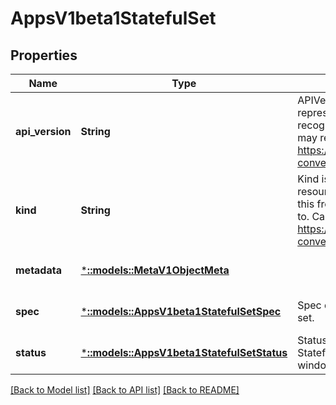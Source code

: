 # AppsV1beta1StatefulSet

## Properties
Name | Type | Description | Notes
------------ | ------------- | ------------- | -------------
**api_version** | **String** | APIVersion defines the versioned schema of this representation of an object. Servers should convert recognized schemas to the latest internal value, and may reject unrecognized values. More info: https://git.k8s.io/community/contributors/devel/api-conventions.md#resources | [optional] [default to null]
**kind** | **String** | Kind is a string value representing the REST resource this object represents. Servers may infer this from the endpoint the client submits requests to. Cannot be updated. In CamelCase. More info: https://git.k8s.io/community/contributors/devel/api-conventions.md#types-kinds | [optional] [default to null]
**metadata** | [***::models::MetaV1ObjectMeta**](io.k8s.apimachinery.pkg.apis.meta.v1.ObjectMeta.md) |  | [optional] [default to null]
**spec** | [***::models::AppsV1beta1StatefulSetSpec**](io.k8s.kubernetes.pkg.apis.apps.v1beta1.StatefulSetSpec.md) | Spec defines the desired identities of pods in this set. | [optional] [default to null]
**status** | [***::models::AppsV1beta1StatefulSetStatus**](io.k8s.kubernetes.pkg.apis.apps.v1beta1.StatefulSetStatus.md) | Status is the current status of Pods in this StatefulSet. This data may be out of date by some window of time. | [optional] [default to null]

[[Back to Model list]](../README.md#documentation-for-models) [[Back to API list]](../README.md#documentation-for-api-endpoints) [[Back to README]](../README.md)


